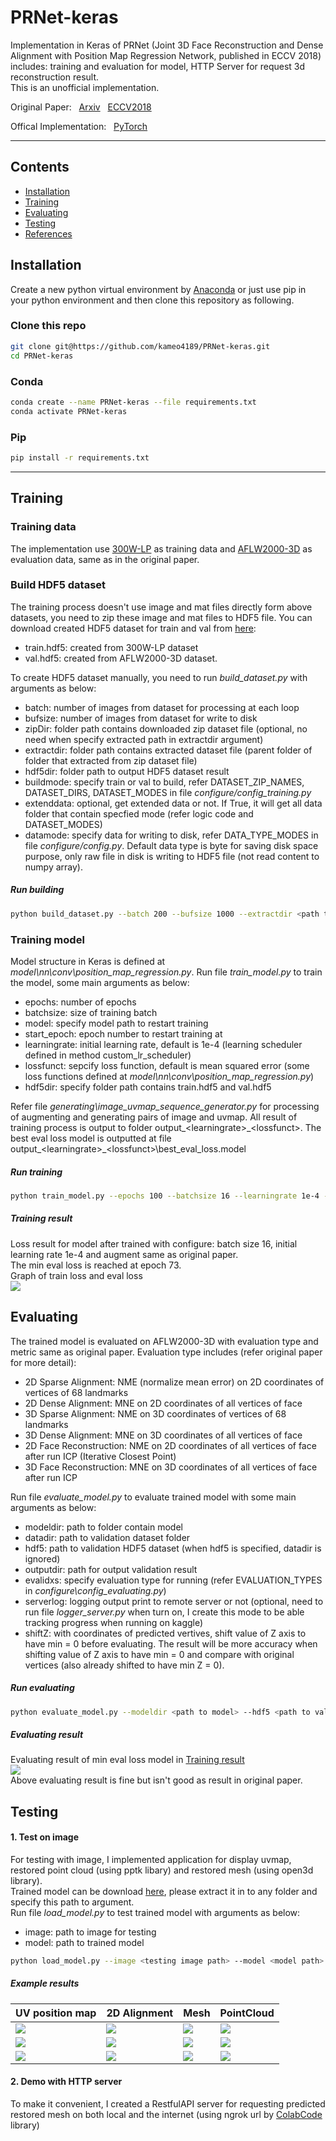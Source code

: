 # PRNet-keras
Implementation in Keras of PRNet (Joint 3D Face Reconstruction and Dense Alignment with Position Map Regression Network, published in ECCV 2018) includes: training and evaluation for model, HTTP Server for request 3d reconstruction result.  
This is an unofficial implementation.

Original Paper: &nbsp; [Arxiv](https://arxiv.org/abs/1803.07835) &nbsp; [ECCV2018](http://openaccess.thecvf.com/content_ECCV_2018/papers/Yao_Feng_Joint_3D_Face_ECCV_2018_paper.pdf)

Offical Implementation: &nbsp; [PyTorch](https://github.com/YadiraF/PRNet)

****

## Contents

* [Installation](#Installation)
* [Training](#Training)
* [Evaluating](#Evaluating)
* [Testing](#Testing)
* [References](#References)


## Installation

Create a new python virtual environment by [Anaconda](https://www.anaconda.com/) or just use pip in your python environment and then clone this repository as following.

### Clone this repo
```bash
git clone git@https://github.com/kameo4189/PRNet-keras.git
cd PRNet-keras
```

### Conda
```bash
conda create --name PRNet-keras --file requirements.txt
conda activate PRNet-keras
```

### Pip

```bash
pip install -r requirements.txt
```


****

## Training

### Training data
The implementation use [300W-LP](http://www.cbsr.ia.ac.cn/users/xiangyuzhu/projects/3DDFA/main.htm) as training data and [AFLW2000-3D](http://www.cbsr.ia.ac.cn/users/xiangyuzhu/projects/3DDFA/Database/AFLW2000-3D.zip) as evaluation data, same as in the original paper. 

### Build HDF5 dataset
The training process doesn't use image and mat files directly form above datasets, you need to zip these image and mat files to HDF5 file.
You can download created HDF5 dataset for train and val from [here](https://drive.google.com/drive/folders/11AsRtIo4fj7-9UneeAfHP3Mw0ZS4GrtK?usp=sharing):
* train.hdf5: created from 300W-LP dataset 
* val.hdf5: created from AFLW2000-3D dataset.  

To create HDF5 dataset manually, you need to run *build_dataset.py* with arguments as below:
* batch: number of images from dataset for processing at each loop
* bufsize: number of images from dataset for write to disk 
* zipDir: folder path contains downloaded zip dataset file (optional, no need when specify extracted path in extractdir argument)
* extractdir: folder path contains extracted dataset file (parent folder of folder that extracted from zip dataset file)
* hdf5dir: folder path to output HDF5 dataset result
* buildmode: specify train or val to build, refer DATASET_ZIP_NAMES, DATASET_DIRS, DATASET_MODES in file *configure/config_training.py*
* extenddata: optional, get extended data or not. If True, it will get all data folder that contain specfied mode (refer logic code and DATASET_MODES)
* datamode: specify data for writing to disk, refer DATA_TYPE_MODES in file *configure/config.py*. Default data type is byte for saving disk space purpose, only raw file in disk is writing to HDF5 file (not read content to numpy array).

##### Run building

```bash
python build_dataset.py --batch 200 --bufsize 1000 --extractdir <path to dir contained extracted dataset dir> --hdf5dir <path to output dir> --buildmode <train|val> --datamode 5
```

### Training model
Model structure in Keras is defined at *model\nn\conv\position_map_regression.py*.
Run file *train_model.py* to train the model, some main arguments as below:
* epochs: number of epochs
* batchsize: size of training batch
* model: specify model path to restart training
* start_epoch: epoch number to restart training at
* learningrate: initial learning rate, default is 1e-4 (learning scheduler defined in method custom_lr_scheduler)
* lossfunct: sepcify loss function, default is mean squared error (some loss functions defined at *model\nn\conv\position_map_regression.py*)
* hdf5dir: specify folder path contains train.hdf5 and val.hdf5

Refer file *generating\image_uvmap_sequence_generator.py* for processing of augmenting and generating pairs of image and uvmap.
All result of training process is output to folder output_\<learningrate\>\_\<lossfunct\>. The best eval loss model is outputted at file output_\<learningrate\>\_\<lossfunct\>\best_eval_loss.model

##### Run training

```bash
python train_model.py --epochs 100 --batchsize 16 --learningrate 1e-4 --lossfunct wtmse --hdf5dir <path to dir contain HDF5 datasets>
```

##### Training result <a name="training_result"></a>
Loss result for model after trained with configure: batch size 16, initial learning rate 1e-4 and augment same as original paper.  
The min eval loss is reached at epoch 73.  
Graph of train loss and eval loss  
<img src="evaluation_result/metrics_loss.png">

## Evaluating
The trained model is evaluated on AFLW2000-3D with evaluation type and metric same as original paper.
Evaluation type includes (refer original paper for more detail):
* 2D Sparse Alignment: NME (normalize mean error) on 2D coordinates of vertices of 68 landmarks
* 2D Dense Alignment: MNE on 2D coordinates of all vertices of face
* 3D Sparse Alignment: NME on 3D coordinates of vertices of 68 landmarks
* 3D Dense Alignment: MNE on 3D coordinates of all vertices of face
* 2D Face Reconstruction: NME on 2D coordinates of all vertices of face after run ICP (Iterative Closest Point)
* 3D Face Reconstruction: MNE on 3D coordinates of all vertices of face after run ICP

Run file *evaluate_model.py* to evaluate trained model with some main arguments as below:
* modeldir: path to folder contain model
* datadir: path to validation dataset folder
* hdf5: path to validation HDF5 dataset (when hdf5 is specified, datadir is ignored)
* outputdir: path for output validation result
* evalidxs: specify evaluation type for running (refer EVALUATION_TYPES in *configure\config_evaluating.py*)
* serverlog: logging output print to remote server or not (optional, need to run file *logger_server.py* when turn on, I create this mode to be able tracking progress when running on kaggle)
* shiftZ: with coordinates of predicted vertives, shift value of Z axis to have min = 0 before evaluating. The result will be more accuracy when shifting value of Z axis to have min = 0 and compare with original vertices (also already shifted to have min Z = 0).

##### Run evaluating

```bash
python evaluate_model.py --modeldir <path to model> --hdf5 <path to val.hdf5> --batchsize 10 --outputdir <path to output dir> --evalidxs 0 1 2 3 4 5 --serverlog 0 --serverlog 0 --shiftZ 1
```

##### Evaluating result
Evaluating result of min eval loss model in [Training result](#training_result)  
<img src="evaluation_result/FACE_RESTORING_EVALUATION_CED.png">  
Above evaluating result is fine but isn't good as result in original paper.

## Testing

#### 1. Test on image
For testing with image, I implemented application for display uvmap, restored point cloud (using pptk libary) and restored mesh (using open3d library).  
Trained model can be download [here](https://drive.google.com/file/d/11OrU4Pyk5LlfaQ_z7BkC2BzGKj2OSb9y/view?usp=sharing), please extract it in to any folder and specify this path to argument.  
Run file *load_model.py* to test trained model with arguments as below:
* image: path to image for testing
* model: path to trained model

```bash
python load_model.py --image <testing image path> --model <model path>
```
  
##### Example results
|UV position map|2D Alignment|Mesh|PointCloud|
|---------------|------------|----|----------|
|<img src="evaluation_result/Test_image_example_uvmap.PNG">|<img src="evaluation_result/Test_image_example_alignment.PNG">|<img src="evaluation_result/Test_image_example_mesh.PNG">|<img src="evaluation_result/Test_image_example_pointcloud.PNG">|
|<img src="evaluation_result/Test_image_2_example_uvmap.PNG">|<img src="evaluation_result/Test_image_2_example_alignment.PNG">|<img src="evaluation_result/Test_image_2_example_mesh.PNG">|<img src="evaluation_result/Test_image_2_example_pointcloud.PNG">|
|<img src="evaluation_result/Test_image_3_example_uvmap.PNG">|<img src="evaluation_result/Test_image_3_example_alignment.PNG">|<img src="evaluation_result/Test_image_3_example_mesh.PNG">|<img src="evaluation_result/Test_image_3_example_pointcloud.PNG">|

#### 2. Demo with HTTP server
To make it convenient, I created a RestfulAPI server for requesting predicted restored mesh on both local and the internet (using ngrok url by [ColabCode](https://github.com/abhishekkrthakur/colabcode) library)
